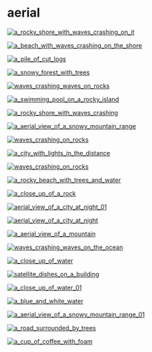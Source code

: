 # aerial

<a href="a_rocky_shore_with_waves_crashing_on_it.jpg"><img alt="a_rocky_shore_with_waves_crashing_on_it" src="a_rocky_shore_with_waves_crashing_on_it.jpg"></a>

<a href="a_beach_with_waves_crashing_on_the_shore.jpg"><img alt="a_beach_with_waves_crashing_on_the_shore" src="a_beach_with_waves_crashing_on_the_shore.jpg"></a>

<a href="a_pile_of_cut_logs.jpg"><img alt="a_pile_of_cut_logs" src="a_pile_of_cut_logs.jpg"></a>

<a href="a_snowy_forest_with_trees.jpg"><img alt="a_snowy_forest_with_trees" src="a_snowy_forest_with_trees.jpg"></a>

<a href="waves_crashing_waves_on_rocks.jpg"><img alt="waves_crashing_waves_on_rocks" src="waves_crashing_waves_on_rocks.jpg"></a>

<a href="a_swimming_pool_on_a_rocky_island.jpg"><img alt="a_swimming_pool_on_a_rocky_island" src="a_swimming_pool_on_a_rocky_island.jpg"></a>

<a href="a_rocky_shore_with_waves_crashing.jpg"><img alt="a_rocky_shore_with_waves_crashing" src="a_rocky_shore_with_waves_crashing.jpg"></a>

<a href="a_aerial_view_of_a_snowy_mountain_range.jpg"><img alt="a_aerial_view_of_a_snowy_mountain_range" src="a_aerial_view_of_a_snowy_mountain_range.jpg"></a>

<a href="waves_crashing_on_rocks.jpg"><img alt="waves_crashing_on_rocks" src="waves_crashing_on_rocks.jpg"></a>

<a href="a_city_with_lights_in_the_distance.jpg"><img alt="a_city_with_lights_in_the_distance" src="a_city_with_lights_in_the_distance.jpg"></a>

<a href="waves_crashing_on_rocks.png"><img alt="waves_crashing_on_rocks" src="waves_crashing_on_rocks.png"></a>

<a href="a_rocky_beach_with_trees_and_water.jpg"><img alt="a_rocky_beach_with_trees_and_water" src="a_rocky_beach_with_trees_and_water.jpg"></a>

<a href="a_close_up_of_a_rock.jpg"><img alt="a_close_up_of_a_rock" src="a_close_up_of_a_rock.jpg"></a>

<a href="aerial_view_of_a_city_at_night_01.jpg"><img alt="aerial_view_of_a_city_at_night_01" src="aerial_view_of_a_city_at_night_01.jpg"></a>

<a href="aerial_view_of_a_city_at_night.jpg"><img alt="aerial_view_of_a_city_at_night" src="aerial_view_of_a_city_at_night.jpg"></a>

<a href="a_aerial_view_of_a_mountain.jpg"><img alt="a_aerial_view_of_a_mountain" src="a_aerial_view_of_a_mountain.jpg"></a>

<a href="waves_crashing_waves_on_the_ocean.jpg"><img alt="waves_crashing_waves_on_the_ocean" src="waves_crashing_waves_on_the_ocean.jpg"></a>

<a href="a_close_up_of_water.jpg"><img alt="a_close_up_of_water" src="a_close_up_of_water.jpg"></a>

<a href="satellite_dishes_on_a_building.jpg"><img alt="satellite_dishes_on_a_building" src="satellite_dishes_on_a_building.jpg"></a>

<a href="a_close_up_of_water_01.jpg"><img alt="a_close_up_of_water_01" src="a_close_up_of_water_01.jpg"></a>

<a href="a_blue_and_white_water.jpg"><img alt="a_blue_and_white_water" src="a_blue_and_white_water.jpg"></a>

<a href="a_aerial_view_of_a_snowy_mountain_range_01.jpg"><img alt="a_aerial_view_of_a_snowy_mountain_range_01" src="a_aerial_view_of_a_snowy_mountain_range_01.jpg"></a>

<a href="a_road_surrounded_by_trees.jpg"><img alt="a_road_surrounded_by_trees" src="a_road_surrounded_by_trees.jpg"></a>

<a href="a_cup_of_coffee_with_foam.jpg"><img alt="a_cup_of_coffee_with_foam" src="a_cup_of_coffee_with_foam.jpg"></a>

